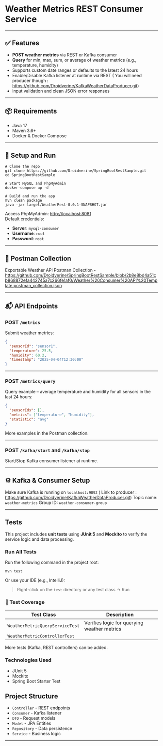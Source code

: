 
# Weather Metrics REST Consumer Service

---

## ✅ Features

-  **POST weather metrics** via REST or Kafka consumer
-  **Query** for min, max, sum, or average of weather metrics (e.g., temperature, humidity)
-  Supports custom date ranges or defaults to the latest 24 hours
-  Enable/Disable Kafka listener at runtime via REST ( You will need producer though : https://github.com/Droidverine/KafkaWeatherDataProducer.git)
-  Input validation and clean JSON error responses

---

## 📦 Requirements

- Java 17
- Maven 3.6+
- Docker & Docker Compose

---

## 🚀 Setup and Run

```
# Clone the repo
git clone https://github.com/Droidverine/SpringBootRestSample.git
cd SpringBootRestSample

# Start MySQL and PhpMyAdmin
docker-compose up -d

# Build and run the app
mvn clean package
java -jar target/WeatherRest-0.0.1-SNAPSHOT.jar
```

Access PhpMyAdmin: [http://localhost:8081](http://localhost:8081)  
Default credentials:  
- **Server**: `mysql-consumer`  
- **Username**: `root`  
- **Password**: `root`

---

## 📮 Postman Collection

Exportable Weather API Postman Collection - https://github.com/Droidverine/SpringBootRestSample/blob/2b8e8bd4a51cb868872efa442745a7c266fe1af0/Weather%20Consumer%20API%20Template.postman_collection.json

---

## 📬 API Endpoints

### POST `/metrics`

Submit weather metrics:

```json
{
  "sensorId": "sensor1",
  "temperature": 25.5,
  "humidity": 60.2,
  "timestamp": "2025-04-04T12:30:00"
}
```

---

### POST `/metrics/query`

Query example – average temperature and humidity for all sensors in the last 24 hours:

```json
{
  "sensorIds": [],
  "metrics": ["temperature", "humidity"],
  "statistic": "avg"
}
```

More examples in the Postman collection.

---

### POST `/kafka/start` and `/kafka/stop`

Start/Stop Kafka consumer listener at runtime.

---

## ⚙️ Kafka & Consumer Setup

Make sure Kafka is running on `localhost:9092` ( Link to producer : https://github.com/Droidverine/KafkaWeatherDataProducer.git)
Topic name: `weather-metrics` 
Group ID: `weather-consumer-group`

---
## Tests

This project includes **unit tests** using **JUnit 5** and **Mockito** to verify the service logic and data processing.

### Run All Tests

Run the following command in the project root:

```
mvn test
```

Or use your IDE (e.g., IntelliJ):
> Right-click on the `test` directory or any test class → Run

### 🔹 Test Coverage

| Test Class                      | Description                            |
|---------------------------------|----------------------------------------|
| `WeatherMetricQueryServiceTest` | Verifies logic for querying weather metrics |
| `WeatherMetricControllerTest`   |  |


More tests (Kafka, REST controllers) can be added.

###  Technologies Used

- JUnit 5
- Mockito
- Spring Boot Starter Test

##  Project Structure

- `Controller` - REST endpoints
- `Consumer` - Kafka listener
- `DTO` - Request models
- `Model` - JPA Entities
- `Repository` - Data persistence
- `Service` - Business logic

---
